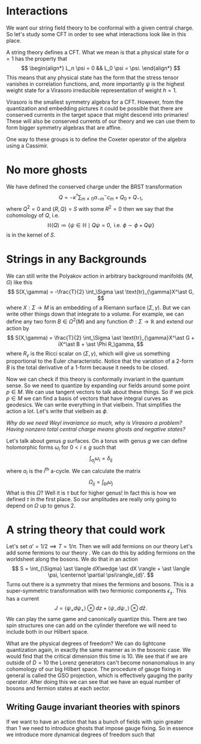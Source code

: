 # Interactions

We want our string field theory to be conformal with a given central charge. So let's study some CFT in order to see what interactions look like in this place. 

A string theory defines a CFT. What we mean is that a physical state for $a=1$ has the property that
$$
\begin{align*}
L_n \psi = 0 && L_0 \psi = \psi.
\end{align*}
$$
This means that any physical state has the form that the stress tensor vanishes in correlation functions, and, more importantly $\psi$ is the highest weight state for a Virasoro irreducible representation of weight $h=1$. 

Virasoro is the smallest symmetry algebra for a CFT. However, from the quantization and embedding pictures it could be possible that there are conserved currents in the target space that might descend into primaries! These will also be conserved currents of our theory and we can use them to form bigger symmetry algebras that are affine. 

One way to these groups is to define the Coxeter operator of the algebra using a Cassimir. 

# No more ghosts

We have defined the conserved charge under the BRST transformation
$$
Q = -\kappa^\dagger \sum_{m\neq 0} \alpha_{-m}^- c_m + Q_0 + Q_{-1},
$$
where $Q^2 = 0$ and $\{R,Q\} = S$ with some $R^2 = 0$ then we say that the cohomology of $Q$, i.e. 
$$
\mathbb{H}(Q) \coloneqq \{\psi \in \mathbb{H} \mid Q\psi = 0, \text{ i.e. }\phi \sim \phi + Q\psi \}
$$
is in the kernel of $S$.



# Strings in any Backgrounds

We can still write the Polyakov action in arbitrary background manifolds $(M,G)$ like this
$$
S(X,\gamma) = -\frac{T}{2} \int_\Sigma \ast \text{tr}_{\gamma}X^\ast G,
$$
 where $X:\Sigma \to M$ is an embedding of a Riemann surface $(\Sigma,\gamma)$. But we can write other things down that integrate to a volume. For example, we can define any two form $B \in \Omega^2(M)$ and any function $\Phi:\Sigma \to \mathbb{R}$ and extend our action by
$$
S(X,\gamma) = \frac{T}{2} \int_\Sigma \ast \text{tr}_{\gamma}X^\ast G + iX^\ast B + \ast \Phi R_\gamma,
$$
where $R_\gamma$ is the Ricci scalar on $(\Sigma,\gamma)$, which will give us something proportional to the Euler characteristic. Notice that the variation of a 2-form $B$ is the total derivative of a 1-form because it needs to be closed. 

Now we can check if this theory is conformally invariant in the quantum sense. So we need to quantize by expanding our fields around some point $p\in M$. We can use tangent vectors to talk about these things. So if we pick $p\in M$ we can find a basis of vectors that have integral curves as geodesics. We can write everything in that vielbein. That simplifies the action a lot. Let's write that vielbein as $\phi$.  

*Why do we need Weyl invariance so much, why is Virasoro a problem? Having nonzero total central charge means ghosts and negative states?*

Let's talk about genus $g$ surfaces. On a torus with genus $g$ we can define holomorphic forms $\omega_i$ for $0<i\leq g$ such that 
$$
\int_{a_j} \omega_i = \delta_{ij}
$$
where $a_i$ is the $i^{\text{th}}$ a-cycle. We can calculate the matrix 
$$
\Omega_{ij}=\int_{bi} \omega_j
$$
What is this $\Omega$? Well it is $\tau$ but for higher genus! In fact this is how we defined $\tau$ in the first place. So our amplitudes are really only going to depend on $\Omega$ up to genus $2$. 



# A string theory that could work  

Let's set $\alpha' = 1/2 \implies T = 1/\pi$. Then we will add fermions on our theory Let's add some fermions to our theory . We can do this by adding fermions on the worldsheet along the bosons. We do that in an action 
$$
S = \int_{\Sigma} \ast \langle dX\wedge \ast dX  \rangle + \ast \langle  \psi, \centernot \partial \psi\rangle_{d}'.
$$
Turns out there is a symmetry that mixes the fermions and bosons. This is a super-symmetric transformation with two fermionic components $\epsilon_{\pm}$. This has a current
$$
J = \langle\psi_+ d \psi_+\rangle\otimes dz + \langle\psi_- d\psi_-\rangle \otimes d\bar z.
$$
We can play the same game and canonically quantize this. There are two spin structures one can add on the cylinder therefore we will need to include both in our Hilbert space. 

What are the physical degrees of freedom? We can do lightcone quantization again, in exactly the same manner as in the bosonic case. We would find that the critical dimension this time is 10. We see  that if we are outside of $D=10$ the Lorenz generators can't become nonanomalous in any cohomology of our big Hilbert space. The procedure of gauge fixing in general is called the GSO projection, which is effectively gauging the parity operator. After doing this we can see that we have an equal number of bosons and fermion states at each sector.    



 ## Writing Gauge invariant theories with spinors

If we want to have an action that has a bunch of fields with spin greater than 1 we need to introduce ghosts that impose gauge fixing. So in essence we introduce more dynamical degrees of freedom such that







